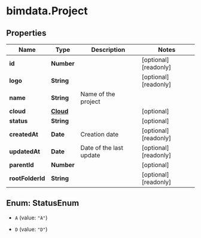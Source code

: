 # bimdata.Project

## Properties

Name | Type | Description | Notes
------------ | ------------- | ------------- | -------------
**id** | **Number** |  | [optional] [readonly] 
**logo** | **String** |  | [optional] [readonly] 
**name** | **String** | Name of the project | 
**cloud** | [**Cloud**](Cloud.md) |  | [optional] 
**status** | **String** |  | [optional] 
**createdAt** | **Date** | Creation date | [optional] [readonly] 
**updatedAt** | **Date** | Date of the last update | [optional] [readonly] 
**parentId** | **Number** |  | [optional] 
**rootFolderId** | **String** |  | [optional] [readonly] 



## Enum: StatusEnum


* `A` (value: `"A"`)

* `D` (value: `"D"`)





